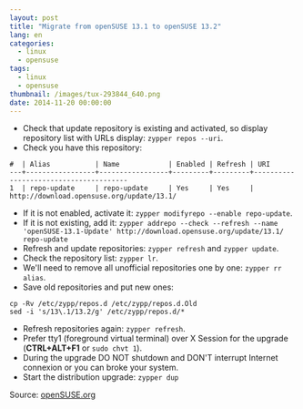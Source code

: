 ```yaml
---
layout: post
title: "Migrate from openSUSE 13.1 to openSUSE 13.2"
lang: en
categories:
  - linux
  - opensuse
tags:
  - linux
  - opensuse
thumbnail: /images/tux-293844_640.png
date: 2014-11-20 00:00:00
---
```

+ Check that update repository is existing and activated, so display repository list with URLs display: `zypper repos --uri`.
+ Check you have this repository:

```
#  | Alias           | Name            | Enabled | Refresh | URI
---+-----------------+-----------------+---------+---------+---------------------------------------
1  | repo-update     | repo-update     | Yes     | Yes     | http://download.opensuse.org/update/13.1/
```

+ If it  is not enabled, activate it: `zypper modifyrepo --enable repo-update`.
+ If it is not existing, add it: `zypper addrepo --check --refresh --name 'openSUSE-13.1-Update' http://download.opensuse.org/update/13.1/ repo-update`
+ Refresh and update repositories: `zypper refresh` and `zypper update`.
+ Check the repository list: `zypper lr`.
+ We'll need to remove all unofficial repositories one by one: `zypper rr alias`.
+ Save old repositories and put new ones:

```
cp -Rv /etc/zypp/repos.d /etc/zypp/repos.d.Old
sed -i 's/13\.1/13.2/g' /etc/zypp/repos.d/*
```

+ Refresh repositories again: `zypper refresh`.
+ Prefer tty1 (foreground virtual terminal) over X Session for the upgrade (**CTRL+ALT+F1** or `sudo chvt 1`).
+ During the upgrade DO NOT shutdown and DON'T interrupt Internet connexion or you can broke your system.
+ Start the distribution upgrade: `zypper dup`

Source: [openSUSE.org](http://en.opensuse.org/Upgrade)
